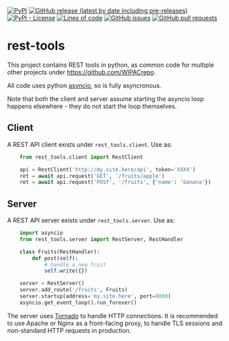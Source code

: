 <!--- Top of README Badges (automated) --->
[![PyPI](https://img.shields.io/pypi/v/wipac-rest-tools)](https://pypi.org/project/wipac-rest-tools/) [![GitHub release (latest by date including pre-releases)](https://img.shields.io/github/v/release/WIPACrepo/rest-tools?include_prereleases)](https://github.com/WIPACrepo/rest-tools/) [![PyPI - License](https://img.shields.io/pypi/l/wipac-rest-tools)](https://github.com/WIPACrepo/rest-tools/blob/master/LICENSE) [![Lines of code](https://img.shields.io/tokei/lines/github/WIPACrepo/rest-tools)](https://github.com/WIPACrepo/rest-tools/) [![GitHub issues](https://img.shields.io/github/issues/WIPACrepo/rest-tools)](https://github.com/WIPACrepo/rest-tools/issues?q=is%3Aissue+sort%3Aupdated-desc+is%3Aopen) [![GitHub pull requests](https://img.shields.io/github/issues-pr/WIPACrepo/rest-tools)](https://github.com/WIPACrepo/rest-tools/pulls?q=is%3Apr+sort%3Aupdated-desc+is%3Aopen) 
<!--- End of README Badges (automated) --->
# rest-tools

This project contains REST tools in python, as common code for multiple other
projects under https://github.com/WIPACrepo.

All code uses python [asyncio](https://docs.python.org/3/library/asyncio.html),
so is fully asyncronous.

Note that both the client and server assume starting the asyncio loop
happens elsewhere - they do not start the loop themselves.

## Client

A REST API client exists under `rest_tools.client`.  Use as:

```python
    from rest_tools.client import RestClient

    api = RestClient('http://my.site.here/api', token='XXXX')
    ret = await api.request('GET', '/fruits/apple')
    ret = await api.request('POST', '/fruits', {'name': 'banana'})
```

## Server

A REST API server exists under `rest_tools.server`. Use as:

```python
    import asyncio
    from rest_tools.server import RestServer, RestHandler

    class Fruits(RestHandler):
        def post(self):
            # handle a new fruit
            self.write({})

    server = RestServer()
    server.add_route('/fruits', Fruits)
    server.startup(address='my.site.here', port=8080)
    asyncio.get_event_loop().run_forever()
```

The server uses [Tornado](https://tornado.readthedocs.io) to handle HTTP
connections. It is recommended to use Apache or Nginx as a front-facing proxy,
to handle TLS sessions and non-standard HTTP requests in production.